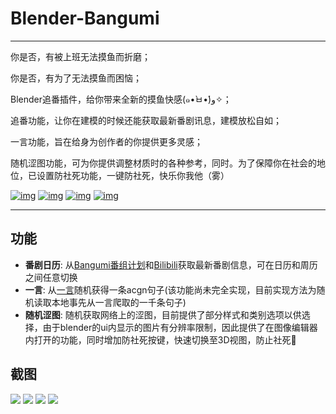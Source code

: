 # Blender-Bangumi
---
你是否，有被上班无法摸鱼而折磨；

你是否，有为了无法摸鱼而困恼；

Blender追番插件，给你带来全新的摸鱼快感(๑•̀ㅂ•́)و✧；

追番功能，让你在建模的时候还能获取最新番剧讯息，建模放松自如；

一言功能，旨在给身为创作者的你提供更多灵感；

随机涩图功能，可为你提供调整材质时的各种参考，同时。为了保障你在社会的地位，已设置防社死功能，一键防社死，快乐你我他（雾）

[![img](https://img.shields.io/github/stars/zk-wz/blender-bangumi?label=star)](https://github.com/zk-wz/blender-bangumi)    [![img](https://img.shields.io/github/last-commit/zk-wz/blender-bangumi?label=last-commit)](https://github.com/zk-wz/blender-bangumi)    [![img](https://img.shields.io/github/v/release/zk-wz/blender-bangumi.svg?label=release)](https://github.com/zk-wz/blender-bangumi)  [![img](https://img.shields.io/github/license/zk-wz/blender-bangumi?label=license)](https://github.com/zk-wz/blender-bangumi)

---

## 功能

- **番剧日历**: 从[Bangumi番组计划](https://bgm.tv/)和[Bilibili](https://www.bilibili.com/)获取最新番剧信息，可在日历和周历之间任意切换
- **一言**: 从[一言](https://hitokoto.cn/)随机获得一条acgn句子(该功能尚未完全实现，目前实现方法为随机读取本地事先从一言爬取的一千条句子)
- **随机涩图**: 随机获取网络上的涩图，目前提供了部分样式和类别选项以供选择，由于blender的ui内显示的图片有分辨率限制，因此提供了在图像编辑器内打开的功能，同时增加防社死按键，快速切换至3D视图，防止社死🥰

## 截图
![](https://raw.githubusercontent.com/zk-wz/blender-bangumi/main/example/day_calendar.webp) ![](https://raw.githubusercontent.com/zk-wz/blender-bangumi/main/example/imgeditor_setu.webp)   ![](https://raw.githubusercontent.com/zk-wz/blender-bangumi/main/example/setu_yiyan.webp)   ![](https://raw.githubusercontent.com/zk-wz/blender-bangumi/main/example/week_calendar.webp)

